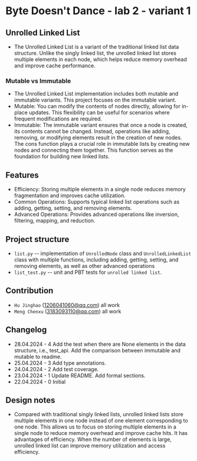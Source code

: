 # Byte Doesn't Dance - lab 2 - variant 1

## Unrolled Linked List

- The Unrolled Linked List is a variant of the traditional linked list
  data structure. Unlike the singly linked list, the unrolled linked
  list stores multiple elements in each node, which helps reduce memory
  overhead and improve cache performance.

### Mutable vs Immutable

- The Unrolled Linked List implementation includes both mutable and
  immutable variants. This project focuses on the immutable variant.
- Mutable: You can modify the contents of nodes directly, allowing
  for in-place updates. This flexibility can be useful for scenarios
  where frequent modifications are required.
- Immutable: The immutable variant ensures that once a node is
  created, its contents cannot be changed. Instead, operations like
  adding, removing, or modifying elements result in the creation of
  new nodes. The cons function plays a crucial role in immutable lists
  by creating new nodes and connecting them together. This function
  serves as the foundation for building new linked lists.

## Features

- Efficiency: Storing multiple elements in a single node reduces memory
  fragmentation and improves cache utilization.
- Common Operations: Supports typical linked list operations such as
  adding, getting, setting, and removing elements.
- Advanced Operations: Provides advanced operations like inversion,
  filtering, mapping, and reduction.

## Project structure

- `list.py` -- implementation of `UnrolledNode` class and
  `UnrolledLinkedList` class with multiple functions, including adding,
  getting, setting, and removing elements, as well as other advanced
  operations
- `list_test.py` -- unit and PBT tests for `unrolled linked list`.

## Contribution

- `Hu Jinghao` (1206041060@qq.com)
  all work
- `Meng Chenxu` (3183093110@qq.com)
  all work

## Changelog

- 28.04.2024 - 4
  Add the test when there are None elements in the data structure,
  i.e., test_api. Add the comparison between immutable and mutable
  to readme.
- 25.04.2024 - 3
  Add type annotations.
- 24.04.2024 - 2
  Add test coverage.
- 23.04.2024 - 1
  Update README. Add formal sections.
- 22.04.2024 - 0
  Initial

## Design notes

- Compared with traditional singly linked lists, unrolled linked
  lists store multiple elements in one node instead of one element
  corresponding to one node. This allows us to focus on storing
  multiple elements in a single node to reduce memory overhead and
  improve cache hits. It has advantages of efficiency. When the
  number of elements is large, unrolled linked list can improve
  memory utilization and access efficiency.
